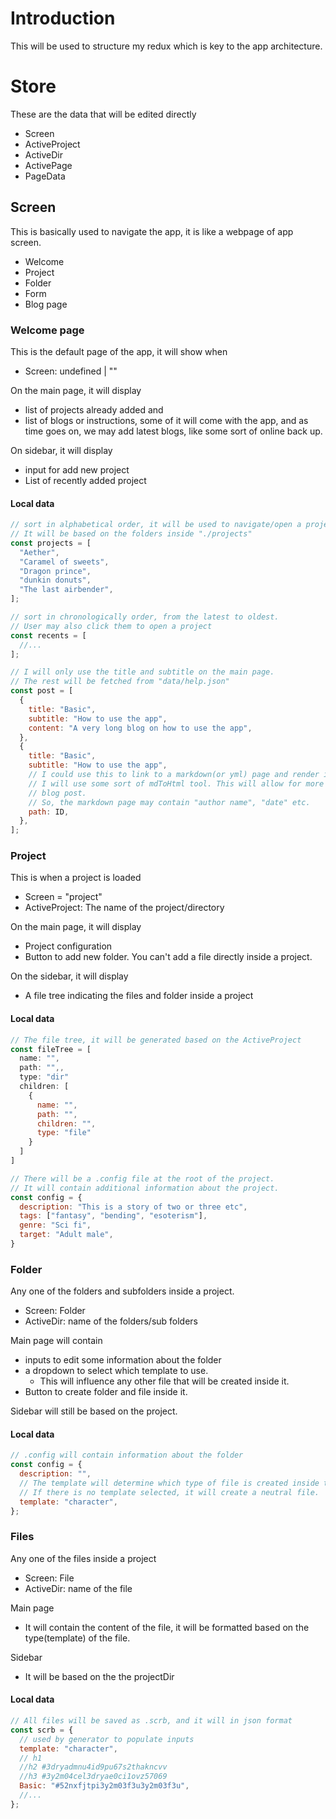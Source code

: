 # Introduction

This will be used to structure my redux which is key to the app architecture.

# Store

These are the data that will be edited directly

- Screen
- ActiveProject
- ActiveDir
- ActivePage
- PageData

## Screen

This is basically used to navigate the app, it is like a webpage of app screen.

- Welcome
- Project
- Folder
- Form
- Blog page

### Welcome page

This is the default page of the app, it will show when

- Screen: undefined | ""

On the main page, it will display

- list of projects already added and
- list of blogs or instructions, some of it will come with the app, and as time goes on, we may add latest blogs, like some sort of online back up.

On sidebar, it will display

- input for add new project
- List of recently added project

#### Local data

```js
// sort in alphabetical order, it will be used to navigate/open a project
// It will be based on the folders inside "./projects"
const projects = [
  "Aether",
  "Caramel of sweets",
  "Dragon prince",
  "dunkin donuts",
  "The last airbender",
];

// sort in chronologically order, from the latest to oldest.
// User may also click them to open a project
const recents = [
  //...
];

// I will only use the title and subtitle on the main page.
// The rest will be fetched from "data/help.json"
const post = [
  {
    title: "Basic",
    subtitle: "How to use the app",
    content: "A very long blog on how to use the app",
  },
  {
    title: "Basic",
    subtitle: "How to use the app",
    // I could use this to link to a markdown(or yml) page and render it on page.
    // I will use some sort of mdToHtml tool. This will allow for more complex
    // blog post.
    // So, the markdown page may contain "author name", "date" etc.
    path: ID,
  },
];
```

### Project

This is when a project is loaded

- Screen = "project"
- ActiveProject: The name of the project/directory

On the main page, it will display

- Project configuration
- Button to add new folder. You can't add a file directly inside a project.

On the sidebar, it will display

- A file tree indicating the files and folder inside a project

#### Local data

```js
// The file tree, it will be generated based on the ActiveProject
const fileTree = [
  name: "",
  path: "",,
  type: "dir"
  children: [
    {
      name: "",
      path: "",
      children: "",
      type: "file"
    }
  ]
]

// There will be a .config file at the root of the project.
// It will contain additional information about the project.
const config = {
  description: "This is a story of two or three etc",
  tags: ["fantasy", "bending", "esoterism"],
  genre: "Sci fi",
  target: "Adult male",
}
```

### Folder

Any one of the folders and subfolders inside a project.

- Screen: Folder
- ActiveDir: name of the folders/sub folders

Main page will contain

- inputs to edit some information about the folder
- a dropdown to select which template to use.
  - This will influence any other file that will be created inside it.
- Button to create folder and file inside it.

Sidebar will still be based on the project.

#### Local data

```js
// .config will contain information about the folder
const config = {
  description: "",
  // The template will determine which type of file is created inside the folder
  // If there is no template selected, it will create a neutral file.
  template: "character",
};
```

### Files

Any one of the files inside a project

- Screen: File
- ActiveDir: name of the file

Main page

- It will contain the content of the file, it will be formatted based on the type(template) of the file.

Sidebar

- It will be based on the the projectDir

#### Local data
```js
// All files will be saved as .scrb, and it will in json format
const scrb = {
  // used by generator to populate inputs
  template: "character",
  // h1
  //h2 #3dryadmnu4id9pu67s2thakncvv
  //h3 #3y2m04cel3dryae0ci1ovz57069
  Basic: "#52nxfjtpi3y2m03f3u3y2m03f3u",
  //...
};
```
